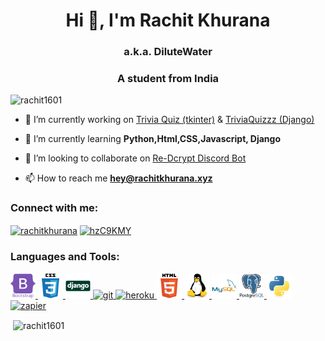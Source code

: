<h1 align="center">Hi 👋, I'm Rachit Khurana</h1>
<h3 align="center">a.k.a. DiluteWater</h43>
<h3 align="center">A student from India</h3>

<p align="left"> <img src="https://komarev.com/ghpvc/?username=rachit1601&label=Profile%20views&color=0e75b6&style=flat" alt="rachit1601" /> </p>

- 🔭 I’m currently working on [Trivia Quiz (tkinter)](https://github.com/rachit1601/Python-Project) & [TriviaQuizzz (Django)](https://github.com/rachit1601/triviaquiz)
 
- 🌱 I’m currently learning **Python,Html,CSS,Javascript, Django**

- 👯 I’m looking to collaborate on [Re-Dcrypt Discord Bot](https://github.com/rachit1601/rachit1601/blob/main/github.com/rachit1601/Re-Dcrypt-Bot)

- 📫 How to reach me **hey@rachitkhurana.xyz**

<h3 align="left">Connect with me:</h3>
<p align="left">
<a href="https://dev.to/dilutewater" target="blank"><img align="center" src="https://cdn.jsdelivr.net/npm/simple-icons@3.0.1/icons/dev-dot-to.svg" alt="rachitkhurana" height="30" width="40" /></a>
<a href="https://discord.gg/hzC9KMY" target="blank"><img align="center" src="https://raw.githubusercontent.com/rahuldkjain/github-profile-readme-generator/master/src/images/icons/Social/discord.svg" alt="hzC9KMY" height="30" width="40" /></a>
</p>

<h3 align="left">Languages and Tools:</h3>
<p align="left"> <a href="https://getbootstrap.com" target="_blank"> <img src="https://raw.githubusercontent.com/devicons/devicon/master/icons/bootstrap/bootstrap-plain-wordmark.svg" alt="bootstrap" width="40" height="40"/> </a> <a href="https://www.w3schools.com/css/" target="_blank"> <img src="https://raw.githubusercontent.com/devicons/devicon/master/icons/css3/css3-original-wordmark.svg" alt="css3" width="40" height="40"/> </a> <a href="https://www.djangoproject.com/" target="_blank"> <img src="https://raw.githubusercontent.com/devicons/devicon/master/icons/django/django-original.svg" alt="django" width="40" height="40"/> </a> <a href="https://git-scm.com/" target="_blank"> <img src="https://www.vectorlogo.zone/logos/git-scm/git-scm-icon.svg" alt="git" width="40" height="40"/> </a> <a href="https://heroku.com" target="_blank"> <img src="https://www.vectorlogo.zone/logos/heroku/heroku-icon.svg" alt="heroku" width="40" height="40"/> </a> <a href="https://www.w3.org/html/" target="_blank"> <img src="https://raw.githubusercontent.com/devicons/devicon/master/icons/html5/html5-original-wordmark.svg" alt="html5" width="40" height="40"/> </a> <a href="https://www.linux.org/" target="_blank"> <img src="https://raw.githubusercontent.com/devicons/devicon/master/icons/linux/linux-original.svg" alt="linux" width="40" height="40"/> </a> <a href="https://www.mysql.com/" target="_blank"> <img src="https://raw.githubusercontent.com/devicons/devicon/master/icons/mysql/mysql-original-wordmark.svg" alt="mysql" width="40" height="40"/> </a> <a href="https://www.postgresql.org" target="_blank"> <img src="https://raw.githubusercontent.com/devicons/devicon/master/icons/postgresql/postgresql-original-wordmark.svg" alt="postgresql" width="40" height="40"/> </a> <a href="https://www.python.org" target="_blank"> <img src="https://raw.githubusercontent.com/devicons/devicon/master/icons/python/python-original.svg" alt="python" width="40" height="40"/> </a> <a href="https://zapier.com" target="_blank"> <img src="https://www.vectorlogo.zone/logos/zapier/zapier-icon.svg" alt="zapier" width="40" height="40"/> </a> </p>



<p>&nbsp;<img align="center" src="https://github-readme-stats.vercel.app/api?username=rachit1601&show_icons=true&locale=en&layout=default&theme=algolia&hide_border" alt="rachit1601" /></p>


